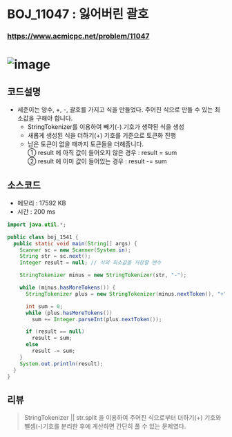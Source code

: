 # BOJ_11047 : 잃어버린 괄호

### https://www.acmicpc.net/problem/11047
# ![image](https://user-images.githubusercontent.com/96826443/161310739-7a86b6bc-07c5-476e-9470-1ced92f51646.png)


## 코드설명
* 세준이는 양수, +, -, 괄호를 가지고 식을 만들었다. 주어진 식으로 만들 수 있는 최소값을 구해야 합니다.
  * StringTokenizer를 이용하여 빼기(-) 기호가 생략된 식을 생성
  * 새롭게 생성된 식을 더하기(+) 기호를 기준으로 토큰화 진행
  * 남은 토큰이 없을 때까지 토큰들을 더해줍니다.  
   ① result 에 아직 값이 들어오지 않은 경우 : result = sum  
   ② result 에 이미 값이 들어있는 경우 : result -= sum

## 소스코드
* 메모리 : 17592 KB
* 시간 : 200 ms

```java
import java.util.*;

public class boj_1541 {
  public static void main(String[] args) {
    Scanner sc = new Scanner(System.in);
    String str = sc.next();
    Integer result = null; // 식의 최소값을 저장할 변수

    StringTokenizer minus = new StringTokenizer(str, "-");

    while (minus.hasMoreTokens()) {
      StringTokenizer plus = new StringTokenizer(minus.nextToken(), "+");

      int sum = 0;
      while (plus.hasMoreTokens())
        sum += Integer.parseInt(plus.nextToken());

      if (result == null)
        result = sum;
      else
        result -= sum;
    }
    System.out.println(result);
  }
}
```

## 리뷰
> StringTokenizer || str.split 을 이용하여 주어진 식으로부터 더하기(+) 기호와 뺄셈(-)기호를 분리한 후에 계산하면 간단히 풀 수 있는 문제였다.
